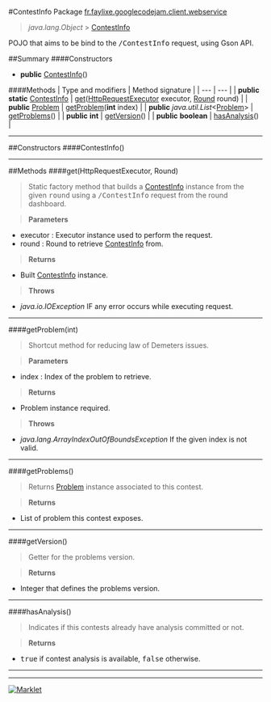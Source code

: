 #ContestInfo
Package [fr.faylixe.googlecodejam.client.webservice](README.md)<br>

> *java.lang.Object* > [ContestInfo](ContestInfo.md)

POJO that aims to be bind to the <tt>/ContestInfo</tt>
 request, using Gson API.

##Summary
####Constructors
* **public** [ContestInfo](#contestinfo)()

####Methods
| Type and modifiers | Method signature |
| --- | --- |
| **public static** [ContestInfo](ContestInfo.md) | [get](#gethttprequestexecutor-round)([HttpRequestExecutor](../executor/HttpRequestExecutor.md) executor, [Round](../Round.md) round) |
| **public** [Problem](Problem.md) | [getProblem](#getproblemint)(**int** index) |
| **public** *java.util.List*<[Problem](Problem.md)> | [getProblems](#getproblems)() |
| **public** **int** | [getVersion](#getversion)() |
| **public** **boolean** | [hasAnalysis](#hasanalysis)() |

---


##Constructors
####ContestInfo()
> 


---


##Methods
####get(HttpRequestExecutor, Round)
> Static factory method that builds a [ContestInfo](ContestInfo.md) instance
 from the given <tt>round</tt> using a <tt>/ContestInfo</tt>
 request from the round dashboard.

> **Parameters**
* executor : Executor instance used to perform the request.
* round : Round to retrieve [ContestInfo](ContestInfo.md) from.

> **Returns**
* Built [ContestInfo](ContestInfo.md) instance.

> **Throws**
* *java.io.IOException* IF any error occurs while executing request.


---

####getProblem(int)
> Shortcut method for reducing law of Demeters issues.

> **Parameters**
* index : Index of the problem to retrieve.

> **Returns**
* Problem instance required.

> **Throws**
* *java.lang.ArrayIndexOutOfBoundsException* If the given index is not valid.


---

####getProblems()
> Returns [Problem](Problem.md) instance associated
 to this contest.

> **Returns**
* List of problem this contest exposes.


---

####getVersion()
> Getter for the problems version.

> **Returns**
* Integer that defines the problems version.


---

####hasAnalysis()
> Indicates if this contests already have
 analysis committed or not.

> **Returns**
* <tt>true</tt> if contest analysis is available, <tt>false</tt> otherwise.


---

---

[![Marklet](https://img.shields.io/badge/Generated%20by-Marklet-green.svg)](https://github.com/Faylixe/marklet)